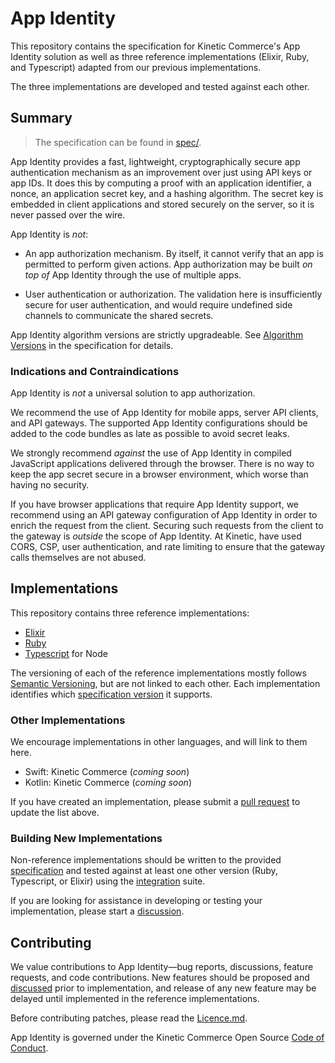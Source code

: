 # App Identity

This repository contains the specification for Kinetic Commerce's App Identity
solution as well as three reference implementations (Elixir, Ruby, and
Typescript) adapted from our previous implementations.

The three implementations are developed and tested against each other.

## Summary

> The specification can be found in [spec/](spec/README.md).

App Identity provides a fast, lightweight, cryptographically secure app
authentication mechanism as an improvement over just using API keys or app IDs.
It does this by computing a proof with an application identifier, a nonce, an
application secret key, and a hashing algorithm. The secret key is embedded in
client applications and stored securely on the server, so it is never passed
over the wire.

App Identity is _not_:

- An app authorization mechanism. By itself, it cannot verify that an app is
  permitted to perform given actions. App authorization may be built _on top of_
  App Identity through the use of multiple apps.

- User authentication or authorization. The validation here is insufficiently
  secure for user authentication, and would require undefined side channels to
  communicate the shared secrets.

App Identity algorithm versions are strictly upgradeable. See
[Algorithm Versions](spec/README.md#algorithm-versions) in the specification
for details.

### Indications and Contraindications

App Identity is _not_ a universal solution to app authorization.

We recommend the use of App Identity for mobile apps, server API clients, and
API gateways. The supported App Identity configurations should be added to the
code bundles as late as possible to avoid secret leaks.

We strongly recommend _against_ the use of App Identity in compiled JavaScript
applications delivered through the browser. There is no way to keep the app
secret secure in a browser environment, which worse than having no security.

If you have browser applications that require App Identity support, we recommend
using an API gateway configuration of App Identity in order to enrich the
request from the client. Securing such requests from the client to the gateway
is _outside_ the scope of App Identity. At Kinetic, have used CORS, CSP, user
authentication, and rate limiting to ensure that the gateway calls themselves
are not abused.

## Implementations

This repository contains three reference implementations:

- [Elixir](elixir/README.md)
- [Ruby](ruby/README.md)
- [Typescript](ts/README.md) for Node

The versioning of each of the reference implementations mostly follows [Semantic
Versioning][], but are not linked to each other. Each implementation identifies
which [specification version](spec/README.md#version-and-versioning) it
supports.

### Other Implementations

We encourage implementations in other languages, and will link to them here.

- Swift: Kinetic Commerce (_coming soon_)
- Kotlin: Kinetic Commerce (_coming soon_)

If you have created an implementation, please submit a [pull request][pr] to
update the list above.

### Building New Implementations

Non-reference implementations should be written to the provided
[specification](spec/README.md) and tested against at least one other version
(Ruby, Typescript, or Elixir) using the [integration](integration/README.md)
suite.

If you are looking for assistance in developing or testing your implementation,
please start a [discussion][].

## Contributing

We value contributions to App Identity—bug reports, discussions, feature
requests, and code contributions. New features should be proposed and
[discussed][discussion] prior to implementation, and release of any new feature
may be delayed until implemented in the reference implementations.

Before contributing patches, please read the [Licence.md](Licence.md).

App Identity is governed under the Kinetic Commerce Open Source [Code of
Conduct][].

[pr]: https://github.com/KineticCafe/app_identity/pulls/
[discussion]: https://github.com/KineticCafe/app_identity/discussions/
[open source projects]: https://github.com/KineticCafe
[semantic versioning]: http://semver.org/
[dco]: licenses/dco.txt
[code of conduct]: https://github.com/KineticCafe/code-of-conduct
